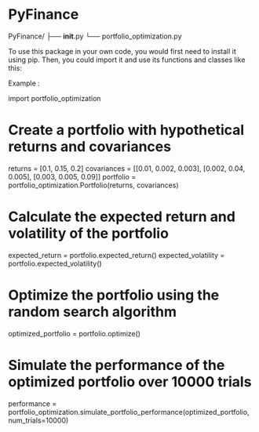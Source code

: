 # PyFinance

PyFinance/
├── __init__.py
└── portfolio_optimization.py

To use this package in your own code, you would first need to install it using pip. Then, you could import it and use its functions and classes like this:

Example :

import portfolio_optimization

# Create a portfolio with hypothetical returns and covariances
returns = [0.1, 0.15, 0.2]
covariances = [[0.01, 0.002, 0.003],
               [0.002, 0.04, 0.005],
               [0.003, 0.005, 0.09]]
portfolio = portfolio_optimization.Portfolio(returns, covariances)

# Calculate the expected return and volatility of the portfolio
expected_return = portfolio.expected_return()
expected_volatility = portfolio.expected_volatility()

# Optimize the portfolio using the random search algorithm
optimized_portfolio = portfolio.optimize()

# Simulate the performance of the optimized portfolio over 10000 trials
performance = portfolio_optimization.simulate_portfolio_performance(optimized_portfolio, num_trials=10000)

